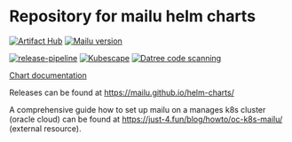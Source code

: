 # Repository for mailu helm charts

[![Artifact Hub](https://img.shields.io/endpoint?url=https://artifacthub.io/badge/repository/mailu)](https://artifacthub.io/packages/search?repo=mailu)
[![Mailu version](https://img.shields.io/badge/Mailu%20Version-2.0.3-informational?style=flat-square)](https://github.com/Mailu/Mailu)


[![release-pipeline](https://github.com/Mailu/helm-charts/actions/workflows/publish-chart.yaml/badge.svg?branch=master)](https://github.com/Mailu/helm-charts/actions/workflows/publish-chart.yaml)
[![Kubescape](https://github.com/Mailu/helm-charts/actions/workflows/kubescape.yaml/badge.svg?branch=master)](https://github.com/Mailu/helm-charts/actions/workflows/kubescape.yaml)
[![Datree code scanning](https://github.com/Mailu/helm-charts/actions/workflows/datree.yaml/badge.svg?branch=master)](https://github.com/Mailu/helm-charts/actions/workflows/datree.yaml)

[Chart documentation](mailu/README.md)


Releases can be found at https://mailu.github.io/helm-charts/

A comprehensive guide how to set up mailu on a manages k8s cluster (oracle cloud) can be found at https://just-4.fun/blog/howto/oc-k8s-mailu/ (external resource).
